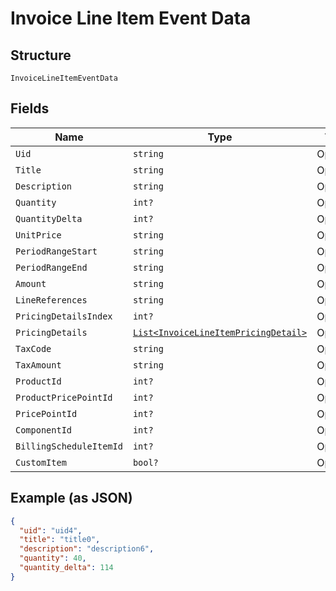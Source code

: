 
# Invoice Line Item Event Data

## Structure

`InvoiceLineItemEventData`

## Fields

| Name | Type | Tags | Description |
|  --- | --- | --- | --- |
| `Uid` | `string` | Optional | - |
| `Title` | `string` | Optional | - |
| `Description` | `string` | Optional | - |
| `Quantity` | `int?` | Optional | - |
| `QuantityDelta` | `int?` | Optional | - |
| `UnitPrice` | `string` | Optional | - |
| `PeriodRangeStart` | `string` | Optional | - |
| `PeriodRangeEnd` | `string` | Optional | - |
| `Amount` | `string` | Optional | - |
| `LineReferences` | `string` | Optional | - |
| `PricingDetailsIndex` | `int?` | Optional | - |
| `PricingDetails` | [`List<InvoiceLineItemPricingDetail>`](../../doc/models/invoice-line-item-pricing-detail.md) | Optional | - |
| `TaxCode` | `string` | Optional | - |
| `TaxAmount` | `string` | Optional | - |
| `ProductId` | `int?` | Optional | - |
| `ProductPricePointId` | `int?` | Optional | - |
| `PricePointId` | `int?` | Optional | - |
| `ComponentId` | `int?` | Optional | - |
| `BillingScheduleItemId` | `int?` | Optional | - |
| `CustomItem` | `bool?` | Optional | - |

## Example (as JSON)

```json
{
  "uid": "uid4",
  "title": "title0",
  "description": "description6",
  "quantity": 40,
  "quantity_delta": 114
}
```

